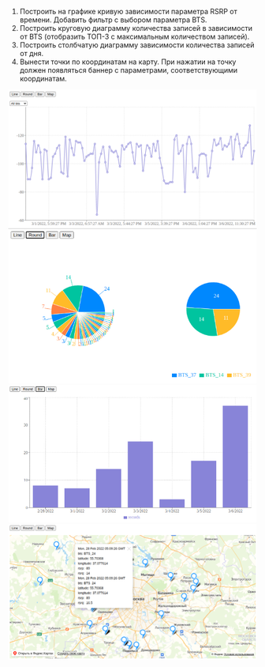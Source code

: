 1) Построить на графике кривую зависимости параметра RSRP от времени. Добавить фильтр с выбором параметра BTS.
2) Построить круговую диаграмму количества записей в зависимости от BTS (отобразить ТОП-3 с максимальным количеством записей).
3) Построить столбчатую диаграмму зависимости количества записей от дня.
4) Вынести точки по координатам на карту. При нажатии на точку должен появляться баннер с параметрами, соответствующими координатам.

![alt text](https://github.com/mymywork/react-charts-testwork/blob/master/img/line.png?raw=true)
![alt text](https://github.com/mymywork/react-charts-testwork/blob/master/img/round.png?raw=true)
![alt text](https://github.com/mymywork/react-charts-testwork/blob/master/img/bar.png?raw=true)
![alt text](https://github.com/mymywork/react-charts-testwork/blob/master/img/map.png?raw=true)
